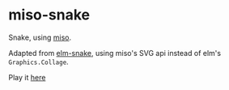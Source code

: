 miso-snake
==========

Snake, using [miso](https://github.com/haskell-miso/miso).

Adapted from [elm-snake](https://github.com/theburningmonk/elm-snake), using
miso's SVG api instead of elm's `Graphics.Collage`.

Play it [here](http://snake.haskell-miso.org/)
